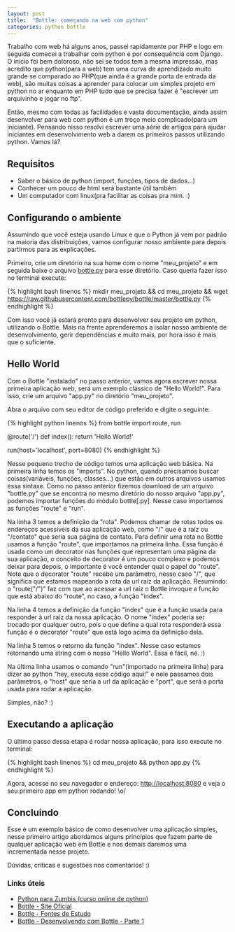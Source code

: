 ```yaml
---
layout: post
title:  "Bottle: começando na web com python"
categories: python bottle
---
```


Trabalho com web há alguns anos, passei rapidamente por PHP e logo em seguida comecei a trabalhar com python e por consequência com Django. O início foi bem doloroso, não sei se todos tem a mesma impressão, mas acredito que python(para a web) tem uma curva de aprendizado muito grande se comparado ao PHP(que ainda é a grande porta de entrada da web), são muitas coisas a aprender para colocar um simples projeto em python no ar  enquanto em PHP tudo que se precisa fazer é "escrever um arquivinho e jogar no ftp".

Então, mesmo com todas as facilidades e vasta documentação, ainda assim desenvolver para web com python é um troço meio complicado(para um iniciante). Pensando nisso resolvi escrever uma série de artigos para ajudar iniciantes em desenvolvimento web a darem os primeiros passos utilizando python. Vamos lá?

## Requisitos

- Saber o básico de python (import, funções, tipos de dados...)
- Conhecer um pouco de html será bastante útil também
- Um computador com linux(pra facilitar as coisas pra mim. :)

## Configurando o ambiente

Assumindo que você esteja usando Linux e que o Python já vem por padrão na maioria das distribuições, vamos configurar nosso ambiente para depois partirmos para as explicações.

Primeiro, crie um diretório na sua home com o nome "meu_projeto" e em seguida baixe o arquivo [bottle.py](https://raw.githubusercontent.com/bottlepy/bottle/master/bottle.py) para esse diretório. Caso queria fazer isso no terminal execute:

{% highlight bash linenos %}
mkdir meu_projeto && cd meu_projeto && wget https://raw.githubusercontent.com/bottlepy/bottle/master/bottle.py
{% endhighlight %}

Com isso você já estará pronto para desenvolver seu projeto em python, utilizando o Bottle. Mais na frente aprenderemos a isolar nosso ambiente de desenvolvimento, gerir dependências e muito mais, por hora isso é mais que o suficiente.

## Hello World

Com o Bottle "instalado" no passo anterior, vamos agora escrever nossa primeira aplicação web, será um exemplo clássico de "Hello World!". Para isso, crie um arquivo "app.py" no diretório "meu_projeto".

Abra o arquivo com seu editor de código preferido e digite o seguinte:

{% highlight python linenos %}
from bottle import route, run

@route('/')
def index():
    return 'Hello World!'

run(host='localhost', port=8080)
{% endhighlight %}

Nesse pequeno trecho de código temos uma aplicação web básica. Na primeira linha temos os "imports". No python, quando precisamos buscar coisas(variáveis, funções, classes...) que estão em outros arquivos usamos essa sintaxe. Como no passo anterior fizemos download de um arquivo "bottle.py" que se encontra no mesmo diretório do nosso arquivo "app.py", podemos importar funções do módulo bottle[.py]. Nesse caso importamos as funções "route" e "run".

Na linha 3 temos a definição da "rota". Podemos chamar de rotas todos os endereços acessíveis da sua aplicação web, como "/" que é a raíz ou "/contato" que seria sua página de contato. Para definir uma rota no Bottle usamos a função "route", que importamos na primeira linha. Essa função é usada como um decorator nas funções que representam uma página da sua aplicação, o conceito de decorator é um pouco complexo e podemos deixar para depois, o importante é você entender qual o papel do "route". Note que o decorator "route" recebe um parâmetro, nesse caso "/", que significa que estamos mapeando a rota da url raíz da aplicação. Resumindo: o "route("/")" faz com que ao acessar a url raíz o Bottle invoque a função que está abaixo do "route", no caso, a função "index".

Na linha 4 temos a definição da função "index" que é a função usada para responder à url raíz da nossa aplicação. O nome "index" poderia ser trocado por qualquer outro, pois o que define a qual rota responderá essa função é o decorator "route" que está logo acima da definição dela.

Na linha 5 temos o retorno da função "index". Nesse caso estamos retornando uma string com o nosso "Hello World". Essa é fácil, né. :)

Na última linha usamos o comando "run"(importado na primeira linha) para dizer ao python "hey, executa esse código aqui!" e nele passamos dois parâmetros, o "host" que seria a url da aplicação e "port", que será a porta usada para rodar a aplicação.

Simples, não? :)

## Executando a aplicação

O último passo dessa etapa é rodar nossa aplicação, para isso execute no terminal:  

{% highlight bash linenos %}
cd meu_projeto && python app.py
{% endhighlight %}

Agora, acesse no seu navegador o endereço: [http://localhost:8080](http://localhost:8080) e veja o seu primeiro app em python rodando! \o/

## Concluindo

Esse é um exemplo básico de como desenvolver uma aplicação simples, nesse primeiro artigo abordamos alguns princípios que fazem parte de qualquer aplicação web em Bottle e nos demais daremos uma incrementada nesse projeto.

Dúvidas, críticas e sugestões nos comentários! :)

### Links úteis

- [Python para Zumbis (curso online de python)](http://pycursos.com/python-para-zumbis/)
- [Bottle - Site Oficial](http://bottlepy.org)
- [Bottle - Fontes de Estudo](https://ericstk.wordpress.com/2014/12/03/bottle-framework-fontes-de-estudos/)
- [Bottle - Desenvolvendo com Bottle - Parte 1](http://pythonclub.com.br/desenvolvendo-com-bottle-parte-1.html)